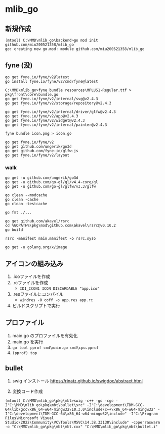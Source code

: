 # mlib_go

## 新規作成

```
(mtool) C:\MMD\mlib_go\backend>go mod init github.com/miu200521358/mlib_go
go: creating new go.mod: module github.com/miu200521358/mlib_go
```

## fyne (没)

```
go get fyne.io/fyne/v2@latest
go install fyne.io/fyne/v2/cmd/fyne@latest
```

```
C:\MMD\mlib_go>fyne bundle resources\MPLUS1-Regular.ttf > pkg\front\core\bundle.go
go get fyne.io/fyne/v2/internal/svg@v2.4.3
go get fyne.io/fyne/v2/storage/repository@v2.4.3
```

```
go get fyne.io/fyne/v2/internal/driver/glfw@v2.4.3
go get fyne.io/fyne/v2/app@v2.4.3
go get fyne.io/fyne/v2/widget@v2.4.3
go get fyne.io/fyne/v2/internal/painter@v2.4.3
```

```
fyne bundle icon.png > icon.go
```

```
go get fyne.io/fyne/v2
go get github.com/ungerik/go3d
go get github.com/fyne-io/glfw-js
go get fyne.io/fyne/v2/layout
```

### walk

```
go get -u github.com/ungerik/go3d
go get -u github.com/go-gl/gl/v4.4-core/gl
go get -u github.com/go-gl/glfw/v3.3/glfw
```

```
go clean --modcache
go clean -cache
go clean -testcache
```

```
go fmt ./...
```

```
go get github.com/akavel/rsrc
cd %GOPATH%\pkg\mod\github.com\akavel\rsrc@v0.10.2
go build
```

```
rsrc -manifest main.manifest -o rsrc.syso
```

```
go get -u golang.org/x/image
```

## アイコンの組み込み

1. .icoファイルを作成
2. .rcファイルを作成
    - `IDI_ICON1 ICON DISCARDABLE "app.ico"`
3. .resファイルにコンパイル
    - `windres -O coff -o app.res app.rc`
4. ビルドスクリプトで実行


## プロファイル

1. main.go のプロファイルを有効化
2. main.go を実行
3. `go tool pprof cmd\main.go cmd\cpu.pprof`
4. `(pprof) top`

## bullet

1. swig インストール
https://rinatz.github.io/swigdoc/abstract.html

2. 変換コード作成
```
(mtool) C:\MMD\mlib_go\pkg\mbt>swig -c++ -go -cgo -I"C:\MMD\mlib_go\pkg\mbt\bullet\src" -I"C:\development\TDM-GCC-64\lib\gcc\x86_64-w64-mingw32\10.3.0\include\c++\x86_64-w64-mingw32" -I"C:\development\TDM-GCC-64\x86_64-w64-mingw32\include" -I"C:\Program Files\Microsoft Visual Studio\2022\Community\VC\Tools\MSVC\14.38.33130\include" -cpperraswarn -o "C:\MMD\mlib_go\pkg\mbt\mbt.cxx" "C:\MMD\mlib_go\pkg\mbt\bullet.i"
```